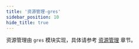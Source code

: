 ```yaml
---
title: '资源管理-gres'
sidebar_position: 10
hide_title: true
---
```


资源管理由 `gres` 模块实现，具体请参考 [资源管理](output/goframe-v2.3-md/核心组件-重点/资源管理) 章节。